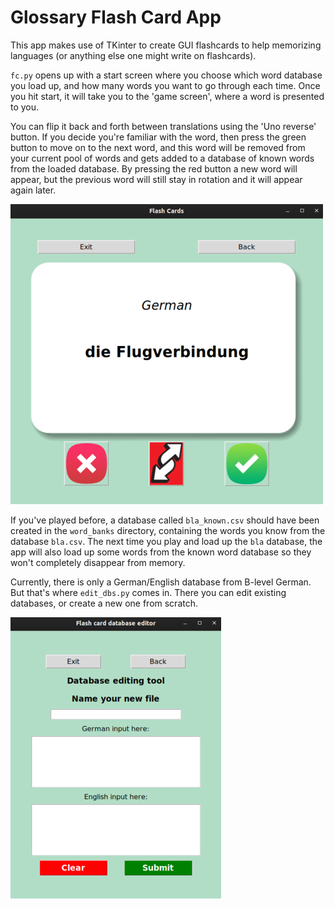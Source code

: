 # Glossary Flash Card App

This app makes use of TKinter to create GUI flashcards to help
memorizing languages (or anything else one might write on flashcards).

`fc.py` opens up with a start screen where you choose which word
database you load up, and how many words you want to go through each time.
Once you hit start, it will take you to the 'game screen', where a word
is presented to you. 

You can flip it back and forth between translations
using the 'Uno reverse' button. If you decide you're familiar with the
word, then press the green button to move on to the next word, and this
word will be removed from your current pool of words and gets added to
a database of known words from the loaded database. By pressing the red
button a new word will appear, but the previous word will still stay in
rotation and it will appear again later. 

![](images/xample01.png)

If you've played before, a database called `bla_known.csv` should have
been created in the `word_banks` directory, containing the words you know
from the database `bla.csv`. The next time you play and load up the `bla`
database, the app will also load up some words from the known word database
so they won't completely disappear from memory.

Currently, there is only a German/English database from B-level German.
But that's where `edit_dbs.py` comes in. There you can edit existing
databases, or create a new one from scratch. 

![](images/xample02.png)

